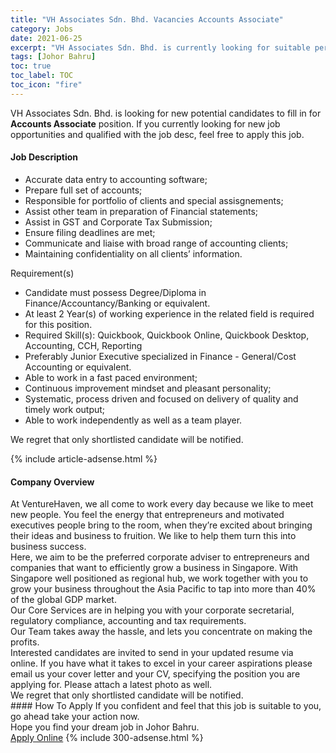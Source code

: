 ```yaml
---
title: "VH Associates Sdn. Bhd. Vacancies Accounts Associate" 
category: Jobs 
date: 2021-06-25 
excerpt: "VH Associates Sdn. Bhd. is currently looking for suitable person to fill in the Accounts Associate which based in Johor Bahru" 
tags: [Johor Bahru] 
toc: true 
toc_label: TOC 
toc_icon: "fire" 
--- 
```


<p>VH Associates Sdn. Bhd. is looking for new potential candidates to fill in for <b>Accounts Associate</b> position. If you currently looking for new job opportunities and qualified with the job desc, feel free to apply this job.
</p><div><div><h4>Job Description</h4></div><div><div><span><div><ul><li>Accurate data entry to accounting software;</li><li>Prepare full set of accounts;</li><li>Responsible for portfolio of clients and special assisgnements;</li><li>Assist other team in preparation of&#160;Financial statements;</li><li>Assist in GST and Corporate Tax Submission;</li><li>Ensure filing deadlines are met;</li><li>Communicate and liaise with broad range of accounting clients;</li><li>Maintaining confidentiality on all clients&#8217; information.</li></ul><p>Requirement(s)</p><ul><li>Candidate must possess Degree/Diploma&#160;in Finance/Accountancy/Banking or equivalent.</li><li>At least 2&#160;Year(s) of working experience in the related field is required for this position.</li><li>Required Skill(s): Quickbook, Quickbook Online, Quickbook Desktop, Accounting, CCH, Reporting</li><li>Preferably Junior Executive specialized in Finance - General/Cost Accounting or equivalent.</li><li>Able to work in a fast paced environment;</li><li>Continuous improvement mindset and pleasant personality;</li><li>Systematic, process driven and focused on delivery of quality and timely work output;</li><li>Able to work independently as well as a team player.</li></ul><p>We regret that only shortlisted candidate will be notified.</p></div></span></div></div></div> 
{% include article-adsense.html %} 
<div><div><h4>Company Overview</h4></div><div><div><span><div><div>
<div>At VentureHaven, we all come to work every day because we like to meet new people. You feel the energy that entrepreneurs and motivated executives people bring to the room, when they&#8217;re excited about bringing their ideas and business to fruition. We like to help them turn this into business success.</div>
<div>Here, we aim to be the preferred corporate adviser to entrepreneurs and companies that want to efficiently grow a business in Singapore. With Singapore well positioned as regional hub, we work together with you to grow your business throughout the Asia Pacific to tap into more than 40% of the global GDP market.</div>
<div>Our Core Services are in helping you with your corporate secretarial, regulatory compliance, accounting and tax requirements.</div>
<div>Our Team takes away the hassle, and lets you concentrate on making the profits.</div>
<div>
<div>Interested candidates are invited to send in your updated resume via online.&#160;If you have what it takes to excel in your career aspirations please email us your cover letter and your CV, specifying the position you are applying for. Please attach a latest photo as well.&#160;</div>
<div>We regret that only shortlisted candidate will be notified.</div>
</div>
</div></div></span></div></div></div> 
#### How To Apply 
If you confident and feel that this job is suitable to you, go ahead take your action now. <br/> 
Hope you find your dream job in Johor Bahru. <br/> 
<a href="https://www.jobstreet.com.my/en/job/accounts-associate-4599404?jobId=jobstreet-my-job-4599404&" class="btn btn--info" target="_blank" rel="nofollow noopenner">Apply Online</a> 
{% include 300-adsense.html %} 